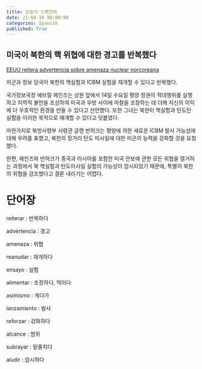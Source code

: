 ```yaml
---
title: 오늘의 스페인어
date: 21-04-16 08:00:00
categories: Spanish
published: True
---
```


## 미국이 북한의 핵 위협에 대한 경고를 반복했다

[EEUU reitera advertencia sobre amenaza nuclear norcoreana](http://world.kbs.co.kr/service/news_view.htm?lang=s&Seq_Code=75409)

미군과 정보 당국이 북한의 핵실험과 ICBM 실험을 재개할 수 있다고 반복했다.

국가정보국장 에브릴 헤인즈는 상원 앞에서 14일 수요일 평양 정권이 적대행위를 실행하고 지역적 불안을 조성하여  미국과 우방 사이에 마찰을 조장하는 데 더해 자신의 이익에 더 우호적인 환경을 만들 수 있다고 선언했다. 또한 그녀는 북한이 핵실험과 탄도탄 실험을 이러한 목적으로 재개할 수 있다고 덧붙였다.

마찬가지로 북방사령부 사령관 글랜 반허크는 평양에 의한 새로운 ICBM 발사 가능성에 대해 우려를 표했고, 북한의 장거리 탄도 미사일에 대한 미군의 능력을 강화할 것을 요청했다.

한편, 헤인즈와 반허크가 중국과 러시아를 포함한 미국 안보에 관한 모든 위협을 열거하는 과정에서 북 핵실험과 탄도미사일 실험의 가능성이 암시되었기 때문에, 특별히 북한의 위협을 강조했다고 결론 내리기는 어렵다.


# 단어장
reiterar : 반복하다

advertencia : 경고

amenaza : 위협

reanudar : 재개하다

ensayo : 실험

alimentar : 조장하다, 먹이다

asimismo : 게다가

lanzamiento : 발사

reforzar : 강화하다

alcance : 범위

subrayar : 밑줄치다

aludir : 암시하다
